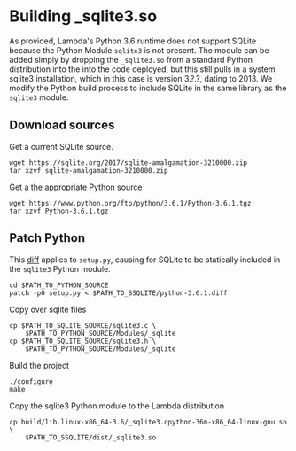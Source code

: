 Building \_sqlite3.so
====================

As provided, Lambda's Python 3.6 runtime does not support SQLite because the Python Module `sqlite3` is not present.
The module can be added simply by dropping the `_sqlite3.so` from a standard Python distribution into the into the code deployed, but this still pulls in a system sqlite3 installation, which in this case is version 3.?.?, dating to 2013.
We modify the Python build process to include SQLite in the same library as the `sqlite3` module.

## Download sources

Get a current SQLite source.

```
wget https://sqlite.org/2017/sqlite-amalgamation-3210000.zip
tar xzvf sqlite-amalgamation-3210000.zip
```

Get a the appropriate Python source

```
wget https://www.python.org/ftp/python/3.6.1/Python-3.6.1.tgz
tar xzvf Python-3.6.1.tgz
```

## Patch Python

This [diff](python-3.6.1.diff) applies to `setup.py`, causing for SQLite to be statically included in the `sqlite3` Python module.

```
cd $PATH_TO_PYTHON_SOURCE
patch -p0 setup.py < $PATH_TO_SSQLITE/python-3.6.1.diff
```

Copy over sqlite files
```
cp $PATH_TO_SQLITE_SOURCE/sqlite3.c \
    $PATH_TO_PYTHON_SOURCE/Modules/_sqlite
cp $PATH_TO_SQLITE_SOURCE/sqlite3.h \
    $PATH_TO_PYTHON_SOURCE/Modules/_sqlite
```

Build the project
```
./configure
make
```

Copy the sqlite3 Python module to the Lambda distribution
```
cp build/lib.linux-x86_64-3.6/_sqlite3.cpython-36m-x86_64-linux-gnu.so \
    $PATH_TO_SSQLITE/dist/_sqlite3.so
```
